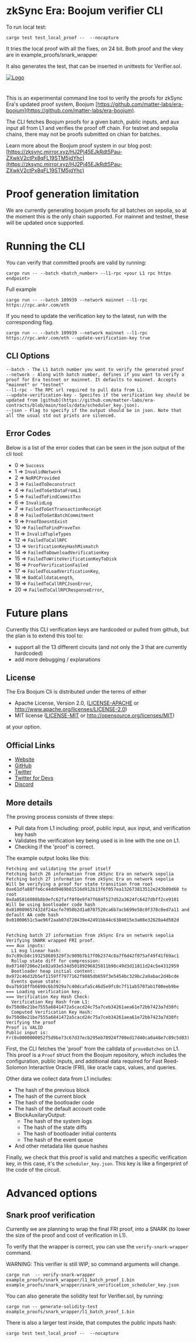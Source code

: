 # zkSync Era: Boojum verifier CLI

To run local test:


```shell
cargo test test_local_proof --  --nocapture
```

It tries the local proof with all the fixes, on 24 bit. 
Both proof and the vkey are in example_proofs/snark_wrapper

It also generates the test, that can be inserted in unittests for Verifier.sol.






[![Logo](eraLogo.png)](https://zksync.io/)
# 
This is an experimental command line tool to verify the proofs for zkSync Era's updated proof system, Boojum [https://github.com/matter-labs/era-boojum](https://github.com/matter-labs/era-boojum).

The CLI fetches Boojum proofs for a given batch, public inputs, and aux input all from L1 and verifies the proof off chain. For testnet and sepolia chains, there may not be proofs submitted on chian for batches.

Learn more about the Boojum proof system in our blog post: [https://zksync.mirror.xyz/HJ2Pj45EJkRdt5Pau-ZXwkV2ctPx8qFL19STM5jdYhc](https://zksync.mirror.xyz/HJ2Pj45EJkRdt5Pau-ZXwkV2ctPx8qFL19STM5jdYhc)

# Proof generation limitation

We are currently generating boojum proofs for all batches on sepolia, so at the moment this is the only chain supported. For mainnet and testnet, these will be updated once supported.

# Running the CLI

You can verify that committed proofs are valid by running:

```shell
cargo run -- --batch <batch_number> --l1-rpc <your L1 rpc https endpoint>
```

Full example

```shell
cargo run -- --batch 109939 --network mainnet --l1-rpc https://rpc.ankr.com/eth
```

If you need to update the verification key to the latest, run with the corresponding flag.
```shell
cargo run -- --batch 109939 --network mainnet --l1-rpc https://rpc.ankr.com/eth --update-verification-key true
```

## CLI Options

```shell
--batch - The L1 batch number you want to verify the generated proof
--network - Along with batch number, defines if you want to verify a proof for Era testnet or mainnet. It defaults to mainnet. Accepts "mainnet" or "testnet"
--l1-rpc - The RPC url required to pull data from L1.
--update-verification-key - Specifes if the verification key should be updated from [github](https://github.com/matter-labs/era-contracts/blob/main/tools/data/scheduler_key.json).
--json - Flag to specify if the output should be in json. Note that all the usual std out prints are silenced.
```

## Error Codes

Below is a list of the error codes that can be seen in the json output of the cli tool:
- 0 => `Success`
- 1 => `InvalidNetwork`
- 2 => `NoRPCProvided`
- 3 => `FailedToDeconstruct`
- 4 => `FailedToGetDataFromL1`
- 5 => `FailedToFindCommitTxn`
- 6 => `InvalidLog`
- 7 => `FailedToGetTransactionReceipt`
- 8 => `FailedToGetBatchCommitment`
- 9 => `ProofDoesntExist`
- 10 => `FailedToFindProveTxn`
- 11 => `InvalidTupleTypes`
- 12 => `FailedToCallRPC`
- 13 => `VerificationKeyHashMismatch`
- 14 => `FailedToDownloadVerificationKey`
- 15 => `FailedToWriteVerificationKeyToDisk`
- 16 => `ProofVerificationFailed`
- 17 => `FailedToLoadVerificationKey`,
- 18 => `BadCalldataLength`,
- 19 => `FailedToCallRPCJsonError`,
- 20 => `FailedToCallRPCResponseError`,

# Future plans

Currently this CLI verification keys are hardcoded or pulled from github, but the plan is to extend this tool to:
* support all the 13 different circuits (and not only the 3 that are currently hardcoded)
* add more debugging / explanations

## License

The Era Boojum Cli is distributed under the terms of either

- Apache License, Version 2.0, ([LICENSE-APACHE](LICENSE-APACHE) or <http://www.apache.org/licenses/LICENSE-2.0>)
- MIT license ([LICENSE-MIT](LICENSE-MIT) or <http://opensource.org/licenses/MIT>)

at your option.

## Official Links

- [Website](https://zksync.io/)
- [GitHub](https://github.com/matter-labs)
- [Twitter](https://twitter.com/zksync)
- [Twitter for Devs](https://twitter.com/zkSyncDevs)
- [Discord](https://join.zksync.dev)



## More details
The proving process consists of three steps:

* Pull data from L1 including: proof, public input, aux input, and verification key hash
* Validates the verification key being used is in line with the one on L1.
* Checking if the 'proof' is correct.

The example output looks like this:

```
Fetching and validating the proof itself
Fetching batch 26 information from zkSync Era on network sepolia
Fetching batch 27 information from zkSync Era on network sepolia
Will be verifying a proof for state transition from root 0xe61dfa88ffe6c44dd9469b81516d912b13f6f057ea132673813512e243b09d60 to root 0xda85816088b8b9efc62faff0f0e9f47f684f527d52a3624fc6427dbff2ce9101
Will be using bootloader code hash 0x010009657432df24acfe7950b2d1a0707520ca6b7acb699e58c0f378c0ed7a11 and default AA code hash 0x01000651c5ae96f2aab07d720439e42491bb44c6384015e3a08e32620a4d582d


Fetching batch 27 information from zkSync Era on network sepolia
Verifying SNARK wrapped FRI proof.
=== Aux inputs:
  L1 msg linear hash:                  0x7c89cb8c193258689329f3c909b7b17f0b2374c8a7f6d42f075af49f41f69ac1
  Rollup state diff for compression:   0x071407206e21e82a93e534d50189296825811b98c49d3d11811d24c5e4312959
  Bootloader heap initial content:     0x972c46d32b5ef1159ff7977162f9885db659f3e5454bc329bc2a9abac2d4bcde
  Events queue state:                  0xa7b918ffb6690c6b3929a7c40dcafa5c46d5e9fc0c7f11ab5707ab1f00eeb9be
=== Loading verification key.
=== Verification Key Hash Check:
  Verification Key Hash from L1:       0x750d8e21be7555a6841472a5cacd24c75a7ceb34261aea61e72bb7423a7d30fc
  Computed Verification Key Hash:      0x750d8e21be7555a6841472a5cacd24c75a7ceb34261aea61e72bb7423a7d30fc
Verifying the proof
Proof is VALID
Public input is: Fr(0x0000000052f5d9be73c67d37ecb295eb70924f700ed17d40ca0a48e7c89c5d83)
```


First, the CLI fetches the 'proof' from the calldata of `proveBatches` on L1. This proof is a `Proof` struct from the Boojum repository, which includes the configuration, public inputs, and additional data required for Fast Reed-Solomon Interactive Oracle (FRI), like oracle caps, values, and queries.



Other data we collect data from L1 includes:
* The hash of the previous block
* The hash of the current block
* The hash of the bootloader code
* The hash of the default account code
* BlockAuxilaryOutput:
    * The hash of the system logs
    * The hash of the state diffs
    * The hash of bootloader initial contents
    * The hash of the event queue
* And other metadata like queue hashes



Finally, we check that this proof is valid and matches a specific verification key, in this case, it's the `scheduler_key.json`. This key is like a fingerprint of the code of the circuit.

# Advanced options

## Snark proof verification

Currently we are planning to wrap the final FRI proof, into a SNARK (to lower the size of the proof and cost of verification in L1).

To verify that the wrapper is correct, you can use the ``verify-snark-wrapper`` command. 

WARNING: This verifier is still WIP, so command arguments will change.

```shell
cargo run  -- verify-snark-wrapper example_proofs/snark_wrapper/l1_batch_proof_1.bin example_proofs/snark_wrapper/snark_verification_scheduler_key.json
```

You can also generate the solidity test for Verifier.sol, by running:

```shell
cargo run -- generate-solidity-test example_proofs/snark_wrapper/l1_batch_proof_1.bin
```

There is also a larger test inside, that computes the public inputs hash:

```shell
cargo test test_local_proof --  --nocapture
```